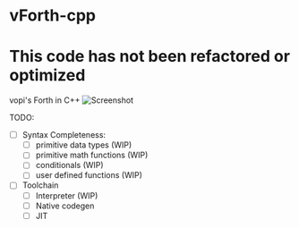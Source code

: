 # vForth-cpp
# This code has not been refactored or optimized
vopi's Forth in C++
![Screenshot](https://i.imgur.com/X6tIrRF.png)

TODO:
   - [ ] Syntax Completeness:
        - [ ] primitive data types (WIP)
        - [ ] primitive math functions (WIP)
        - [ ] conditionals (WIP)
        - [ ] user defined functions (WIP)
   - [ ] Toolchain
        - [ ] Interpreter (WIP)
        - [ ] Native codegen
        - [ ] JIT